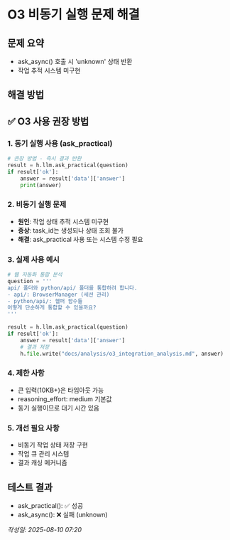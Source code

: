 # O3 비동기 실행 문제 해결

## 문제 요약
- ask_async() 호출 시 'unknown' 상태 반환
- 작업 추적 시스템 미구현

## 해결 방법

## ✅ O3 사용 권장 방법

### 1. 동기 실행 사용 (ask_practical)
```python
# 권장 방법 - 즉시 결과 반환
result = h.llm.ask_practical(question)
if result['ok']:
    answer = result['data']['answer']
    print(answer)
```

### 2. 비동기 실행 문제
- **원인**: 작업 상태 추적 시스템 미구현
- **증상**: task_id는 생성되나 상태 조회 불가
- **해결**: ask_practical 사용 또는 시스템 수정 필요

### 3. 실제 사용 예시
```python
# 웹 자동화 통합 분석
question = '''
api/ 폴더와 python/api/ 폴더를 통합하려 합니다.
- api/: BrowserManager (세션 관리)
- python/api/: 헬퍼 함수들
어떻게 단순하게 통합할 수 있을까요?
'''

result = h.llm.ask_practical(question)
if result['ok']:
    answer = result['data']['answer']
    # 결과 저장
    h.file.write("docs/analysis/o3_integration_analysis.md", answer)
```

### 4. 제한 사항
- 큰 입력(10KB+)은 타임아웃 가능
- reasoning_effort: medium 기본값
- 동기 실행이므로 대기 시간 있음

### 5. 개선 필요 사항
- 비동기 작업 상태 저장 구현
- 작업 큐 관리 시스템
- 결과 캐싱 메커니즘


## 테스트 결과
- ask_practical(): ✅ 성공
- ask_async(): ❌ 실패 (unknown)

*작성일: 2025-08-10 07:20*
